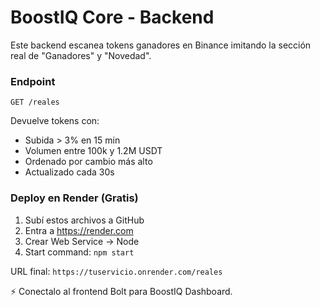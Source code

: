 # BoostIQ Core - Backend

Este backend escanea tokens ganadores en Binance imitando la sección real de "Ganadores" y "Novedad".

### Endpoint

`GET /reales`

Devuelve tokens con:

- Subida > 3% en 15 min
- Volumen entre 100k y 1.2M USDT
- Ordenado por cambio más alto
- Actualizado cada 30s

### Deploy en Render (Gratis)

1. Subí estos archivos a GitHub
2. Entra a https://render.com
3. Crear Web Service → Node
4. Start command: `npm start`

URL final: `https://tuservicio.onrender.com/reales`

⚡ Conectalo al frontend Bolt para BoostIQ Dashboard.